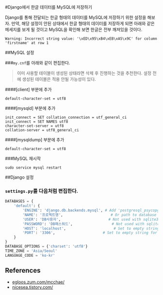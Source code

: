 #Django에서 한글 데이터를 MySQL에 저장하기

Django를 통해 전달되는 한글 형태의 데이터를 MySQL에 저장하기 위한 설정을 해보자. 만약, 해당 설정이 안된 상태에서 한글 형태의 데이터를 저장하게 되면 아래와 같은 메세지를 보게 될 것이고 MySQL을 확인해 보면 한글은 전부 깨져있을 것이다.

```
Warning: Incorrect string value: '\xED\x95\xB4\xEB\xA5\x9C' for column 'firstname' at row 1
```

##MySQL 설정

###`my.cnf`를 아래와 같이 편집한다.

> 이미 사용할 테이블이 생성된 상태라면 삭제 후 진행하는 것을 추천한다. 설정 전에 생성된 테이블은 적용 안될 가능성이 있다.

####[client] 부분에 추가

```
default-character-set = utf8
```

####[mysqld] 부분에 추가

```
init_connect = SET collation_connection = utf_general_ci   
init_connect = SET NAMES utf8   
character-set-server = utf8   
collation-server = utf8_general_ci   
```

####[mysqldump] 부분에 추가

```
default-character-set = utf8
```

###MySQL 재시작

```
sudo service mysql restart
```

##Django 설정

### `settings.py`를 다음처럼 편집한다.

```python
DATABASES = {
    'default': {
        'ENGINE': 'django.db.backends.mysql', # Add 'postgresql_psycopg2', 'postgresql', 'mysql', 'sqlite3' or 'oracle'.
        'NAME': '프로젝트명',                      # Or path to database file if using sqlite3.
        'USER': 'DB사용자',                      # Not used with sqlite3.
        'PASSWORD': 'DB패스워드',                  # Not used with sqlite3.
        'HOST': 'localhost',                      # Set to empty string for localhost. Not used with sqlite3.
        'PORT': '3306',                      # Set to empty string for default. Not used with sqlite3.
    }
}
DATABASE_OPTIONS = {'charset': 'utf8'}
TIME_ZONE = 'Asia/Seoul'
LANGUAGE_CODE = 'ko-kr'
```

## References

* [egloos.zum.com/mcchae/](http://egloos.zum.com/mcchae/v/10625376)
* [nicesea.tistory.com/](http://nicesea.tistory.com/entry/MySQL-%ED%95%9C%EA%B8%80-%EC%A0%80%EC%9E%A5-%EC%84%A4%EC%A0%95)
